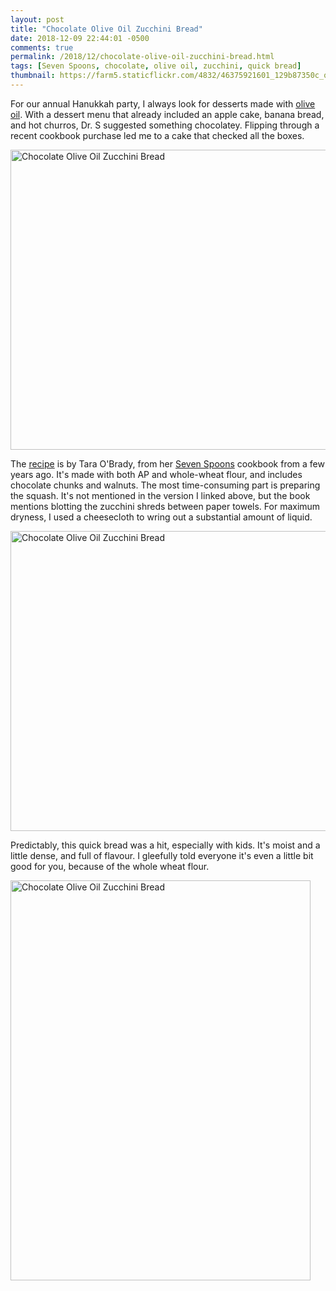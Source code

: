 ```yaml
---
layout: post
title: "Chocolate Olive Oil Zucchini Bread"
date: 2018-12-09 22:44:01 -0500
comments: true
permalink: /2018/12/chocolate-olive-oil-zucchini-bread.html
tags: [Seven Spoons, chocolate, olive oil, zucchini, quick bread]
thumbnail: https://farm5.staticflickr.com/4832/46375921601_129b87350c_q.jpg
---
```


For our annual Hanukkah party, I always look for desserts made with [olive oil](/tag/olive-oil/).
With a dessert menu that already included an apple cake, banana bread, and hot churros, Dr. S
suggested something chocolatey. Flipping through a recent cookbook purchase led me to
a cake that checked all the boxes.

<a data-flickr-embed="true"  href="https://www.flickr.com/photos/gnuf/46375921601/in/photostream/" title="Chocolate Olive Oil Zucchini Bread"><img src="https://farm5.staticflickr.com/4832/46375921601_129b87350c_z.jpg" width="640" height="480" alt="Chocolate Olive Oil Zucchini Bread"></a><script async src="//embedr.flickr.com/assets/client-code.js" charset="utf-8"></script>

The [recipe](http://sevenspoons.squarespace.com/blog/2011/8/2/the-means-to-the-end.html) is by Tara O'Brady,
from her [Seven Spoons](/tag/seven-spoons/) cookbook from a few years ago. It's made with
both AP and whole-wheat flour, and includes chocolate chunks and walnuts. The most time-consuming
part is preparing the squash. It's not mentioned in the version I linked above, but the
book mentions blotting the zucchini shreds between paper towels. For maximum dryness, I used a 
cheesecloth to wring out a substantial amount of liquid.

<a data-flickr-embed="true"  href="https://www.flickr.com/photos/gnuf/32504021248/in/photostream/" title="Chocolate Olive Oil Zucchini Bread"><img src="https://farm5.staticflickr.com/4834/32504021248_6980573ac6_z.jpg" width="640" height="480" alt="Chocolate Olive Oil Zucchini Bread"></a><script async src="//embedr.flickr.com/assets/client-code.js" charset="utf-8"></script>

Predictably, this quick bread was a hit, especially with kids. It's moist and a little dense, and 
full of flavour. I gleefully told everyone it's even a little bit good for you, because of the
whole wheat flour.

<a data-flickr-embed="true"  href="https://www.flickr.com/photos/gnuf/46324984142/in/photostream/" title="Chocolate Olive Oil Zucchini Bread"><img src="https://farm5.staticflickr.com/4823/46324984142_867f33aaf3_z.jpg" width="480" height="640" alt="Chocolate Olive Oil Zucchini Bread"></a><script async src="//embedr.flickr.com/assets/client-code.js" charset="utf-8"></script>



